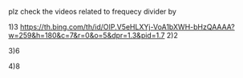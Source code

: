 plz check the videos related to frequecy divider by 

1)3
https://th.bing.com/th/id/OIP.V5eHLXYj-VoA1bXWH-bHzQAAAA?w=259&h=180&c=7&r=0&o=5&dpr=1.3&pid=1.7
2)2

3)6

4)8
